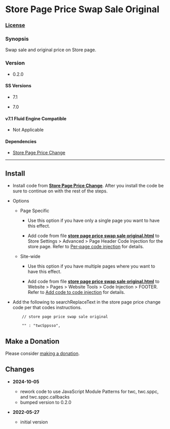 # Store Page Price Swap Sale Original

### [License][1]

### Synopsis

Swap sale and original price on Store page.

### Version

  * 0.2.0

#### SS Versions

  * 7.1
  
  * 7.0

#### v7.1 Fluid Engine Compatible

  * Not Applicable

#### Dependencies

  * [Store Page Price Change][2]

---

## Install

* Install code from **[Store Page Price Change][3]**. After you install the code
  be sure to continue on with the rest of the steps.
  
* Options

  * Page Specific
  
    * Use this option if you have only a single page you want to have this
      effect.
      
    * Add code from file **[store page price swap sale original.html][4]** to
      Store Settings > Advanced > Page Header Code Injection for the store page.
      Refer to [Per-page code injection][5] for details.
      
  * Site-wide
  
    * Use this option if you have multiple pages where you want to have this
      effect.
      
    * Add code from file **[store page price swap sale original.html][4]** to
      Website > Pages > Website Tools > Code Injection > FOOTER. Refer to [Add
      code to code injection][6] for details.
      
* Add the following to searchReplaceText in the store page price change code per
  that codes instructions.
  
  ```
      // store page price swap sale original
      
      "" : "twcSppsso",
    ```

## Make a Donation

Please consider [making a donation][7].

## Changes

* **2024-10-05**

  * rework code to use JavaScript Module Patterns for twc, twc.sppc, and
    twc.sppc.callbacks
  * bumped version to 0.2.0
  
* **2022-05-27**

  * initial version

[1]: https://github.com/tomsWebConsulting/twcsl/blob/main/LICENSE.txt#L1
[2]: https://github.com/tomsWebConsulting/twcsl/tree/main/Page/Store/Store%20Page%20Price%20Change
[3]: https://github.com/tomsWebConsulting/twcsl/tree/main/Page/Store/Store%20Page%20Price%20Change#store-page-price-change
[4]: store%20page%20price%20swap%20sale%20original.html#L1
[5]: https://support.squarespace.com/hc/en-us/articles/205815908-Using-code-injection#toc-per-page-code-injection
[6]: https://support.squarespace.com/hc/en-us/articles/205815908-Using-code-injection#toc-add-code-to-code-injection
[7]: https://github.com/tomsWebConsulting/twcsl#make-a-donation
